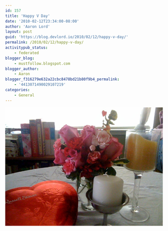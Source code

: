 ```yaml
---
id: 157
title: 'Happy V Day'
date: '2010-02-12T23:34:00-08:00'
author: 'Aaron Lord'
layout: post
guid: 'https://blog.devlord.io/2010/02/12/happy-v-day/'
permalink: /2010/02/12/happy-v-day/
activitypub_status:
    - federated
blogger_blog:
    - mustfollow.blogspot.com
blogger_author:
    - Aaron
blogger_f316279e632a22cbc8478bd21b80f9b4_permalink:
    - '4413071490029107219'
categories:
    - General
---
```


<p class="mobile-photo"><a href="/assets/img/2011/10/photo-715000.jpg"><img src="/assets/img/2011/10/photo-715000.jpg?w=300" border="0" alt="" /></a></p><div class="blogger-post-footer"><img width='1' height='1' src="/blog/happy-v-day/"' /></div>